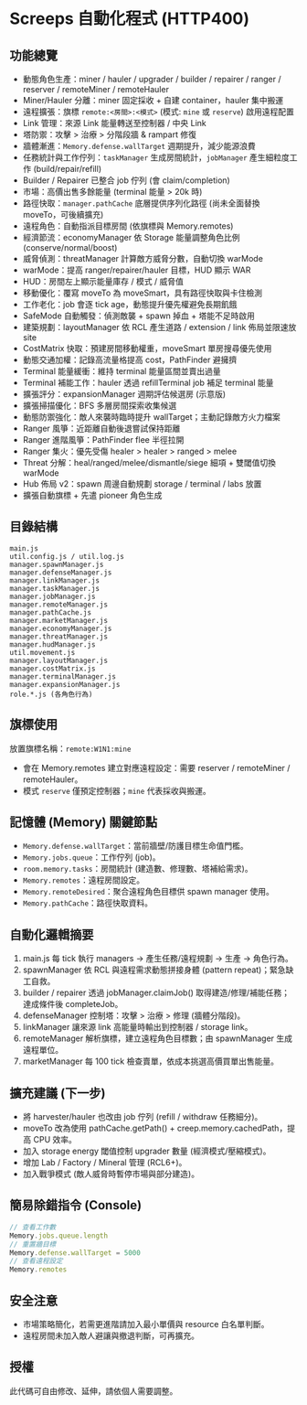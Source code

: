 # Screeps 自動化程式 (HTTP400)

## 功能總覽
- 動態角色生產：miner / hauler / upgrader / builder / repairer / ranger / reserver / remoteMiner / remoteHauler
- Miner/Hauler 分離：miner 固定採收 + 自建 container，hauler 集中搬運
- 遠程擴張：旗標 `remote:<房間>:<模式>` (模式: `mine` 或 `reserve`) 啟用遠程配置
- Link 管理：來源 Link 能量轉送至控制器 / 中央 Link
- 塔防禦：攻擊 > 治療 > 分階段牆 & rampart 修復
- 牆體漸進：`Memory.defense.wallTarget` 週期提升，減少能源浪費
- 任務統計與工作佇列：`taskManager` 生成房間統計，`jobManager` 產生細粒度工作 (build/repair/refill)
- Builder / Repairer 已整合 job 佇列 (會 claim/completion)
- 市場：高價出售多餘能量 (terminal 能量 > 20k 時)
- 路徑快取：`manager.pathCache` 底層提供序列化路徑 (尚未全面替換 moveTo，可後續擴充)
- 遠程角色：自動指派目標房間 (依旗標與 Memory.remotes)
- 經濟節流：economyManager 依 Storage 能量調整角色比例 (conserve/normal/boost)
- 威脅偵測：threatManager 計算敵方威脅分數，自動切換 warMode
- warMode：提高 ranger/repairer/hauler 目標，HUD 顯示 WAR
- HUD：房間左上顯示能量庫存 / 模式 / 威脅值
- 移動優化：覆寫 moveTo 為 moveSmart，具有路徑快取與卡住檢測
- 工作老化：job 會逐 tick age，動態提升優先權避免長期飢餓
- SafeMode 自動觸發：偵測敵襲 + spawn 掉血 + 塔能不足時啟用
- 建築規劃：layoutManager 依 RCL 產生道路 / extension / link 佈局並限速放 site
- CostMatrix 快取：預建房間移動權重，moveSmart 單房搜尋優先使用
- 動態交通加權：記錄高流量格提高 cost，PathFinder 避擁擠
- Terminal 能量緩衝：維持 terminal 能量區間並賣出過量
- Terminal 補能工作：hauler 透過 refillTerminal job 補足 terminal 能量
- 擴張評分：expansionManager 週期評估候選房 (示意版)
- 擴張掃描優化：BFS 多層房間探索收集候選
- 動態防禦強化：敵人來襲時臨時提升 wallTarget；主動記錄敵方火力檔案
- Ranger 風箏：近距離自動後退嘗試保持距離
- Ranger 進階風箏：PathFinder flee 半徑拉開
- Ranger 集火：優先受傷 healer > healer > ranged > melee
- Threat 分解：heal/ranged/melee/dismantle/siege 細項 + 雙閾值切換 warMode
- Hub 佈局 v2：spawn 周邊自動規劃 storage / terminal / labs 放置
- 擴張自動旗標 + 先遣 pioneer 角色生成

## 目錄結構

```text
main.js
util.config.js / util.log.js
manager.spawnManager.js
manager.defenseManager.js
manager.linkManager.js
manager.taskManager.js
manager.jobManager.js
manager.remoteManager.js
manager.pathCache.js
manager.marketManager.js
manager.economyManager.js
manager.threatManager.js
manager.hudManager.js
util.movement.js
manager.layoutManager.js
manager.costMatrix.js
manager.terminalManager.js
manager.expansionManager.js
role.*.js (各角色行為)
```

## 旗標使用

放置旗標名稱：`remote:W1N1:mine`
 
- 會在 Memory.remotes 建立對應遠程設定：需要 reserver / remoteMiner / remoteHauler。
- 模式 `reserve` 僅預定控制器；`mine` 代表採收與搬運。

## 記憶體 (Memory) 關鍵節點

- `Memory.defense.wallTarget`：當前牆壁/防護目標生命值門檻。
- `Memory.jobs.queue`：工作佇列 (job)。
- `room.memory.tasks`：房間統計 (建造數、修理數、塔補給需求)。
- `Memory.remotes`：遠程房間設定。
- `Memory.remoteDesired`：聚合遠程角色目標供 spawn manager 使用。
- `Memory.pathCache`：路徑快取資料。


## 自動化邏輯摘要

1. main.js 每 tick 執行 managers → 產生任務/遠程規劃 → 生產 → 角色行為。
2. spawnManager 依 RCL 與遠程需求動態拼接身體 (pattern repeat)；緊急缺工自救。
3. builder / repairer 透過 jobManager.claimJob() 取得建造/修理/補能任務；達成條件後 completeJob。
4. defenseManager 控制塔：攻擊 > 治療 > 修理 (牆體分階段)。
5. linkManager 讓來源 link 高能量時輸出到控制器 / storage link。
6. remoteManager 解析旗標，建立遠程角色目標數；由 spawnManager 生成遠程單位。
7. marketManager 每 100 tick 檢查賣單，依成本挑選高價買單出售能量。


## 擴充建議 (下一步)

- 將 harvester/hauler 也改由 job 佇列 (refill / withdraw 任務細分)。
- moveTo 改為使用 pathCache.getPath() + creep.memory.cachedPath，提高 CPU 效率。
- 加入 storage energy 閾值控制 upgrader 數量 (經濟模式/壓縮模式)。
- 增加 Lab / Factory / Mineral 管理 (RCL6+)。
- 加入戰爭模式 (敵人威脅時暫停市場與部分建造)。


## 簡易除錯指令 (Console)

```js
// 查看工作數
Memory.jobs.queue.length
// 重置牆目標
Memory.defense.wallTarget = 5000
// 查看遠程設定
Memory.remotes
```


## 安全注意

- 市場策略簡化，若需更進階請加入最小單價與 resource 白名單判斷。
- 遠程房間未加入敵人避讓與撤退判斷，可再擴充。

## 授權

此代碼可自由修改、延伸，請依個人需要調整。
